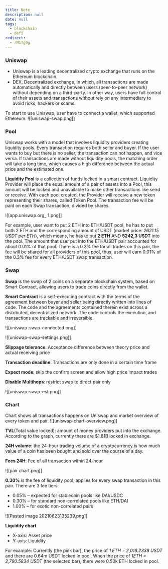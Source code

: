 ```yaml
---
title: Note
description: null
date: null
tags:
  - blockchain
  - defi
redirect:
  - /M1Tg9g
---
```


### Uniswap

- Uniswap is a leading decentralized crypto exchange that runs on the Ethereum blockchain.
- DEX, Decentralized exchange, in which, all transactions are made automatically and directly between users (peer-to-peer network) without depending on a third-party. In other way, users have full control of their assets and transactions without rely on any intermediary to avoid ricks, hackers or scams.

To start to use Uniswap, user have to connect a wallet, which supported Ethereum. ![[uniswap-swap.png]]

### Pool

Uniswap works with a model that involves liquidity providers creating liquidity pools. Every transaction requires both seller and buyer. If the user wants to buy but there is no seller, the transaction can not happen, and vice versa. If transactions are made without liquidity pools, the matching order will take a long time, which causes a high difference between the actual price and the estimated one.

**Liquidity Pool** is a collection of funds locked in a smart contract. Liquidity Provider will place the equal amount of a pair of assets into a Pool, this amount will be locked and unavailable to make other transactions like send or receive. With each pool created, the Provider will receive a new token representing their shares, called Token Pool. The transaction fee will be paid on each Swap transaction, divided by shares.

![[app.uniswap.org_ 1.png]]

For example, user want to put 2 ETH into ETH/USDT pool, he has to put both 2 ETH and the corresponding amount of USDT (market price: _2621.15 USDT per ETH_), which means, he has to put **2 ETH** AND **5242,3 USDT** into the pool. The amount that user put into the ETH/USDT pair accounted for about 0.01% of that pool. There is a 0.3% fee for all trades on this pair, the fee will be shared for all providers of this pool, thus, user will earn 0.01% of the 0.3% fee for every ETH/USDT swap transaction.

### Swap

**Swap** is the swap of 2 coins on a separate blockchain system, based on Smart Contract, allowing users to trade coins directly from the wallet.

**Smart Contract** is a self-executing contract with the terms of the agreement between buyer and seller being directly written into lines of code. The code and the agreements contained therein exist across a distributed, decentralized network. The code controls the execution, and transactions are trackable and irreversible.

![[uniswap-swap-connected.png]]

![[uniswap-swap-settings.png]]

**Slippage tolerance**: Acceptance difference between theory price and actual receiving price

**Transaction deadline**: Transactions are only done in a certain time frame

**Expect mode**: skip the confirm screen and allow high price impact trades

**Disable Multihops**: restrict swap to direct pair only

![[uniswap-swap-est.png]]

### Chart

Chart shows all transactions happens on Uniswap and market overview of every token and pair. ![[uniswap-chart-overview.png]]

**TVL**(Total value locked): amount of money providers put into the exchange. According to the graph, currently there are $1.81B locked in exchange.

**24H volume**: the 24-hour trading volume of a cryptocurrency is how much value of a coin has been bought and sold over the course of a day.

**Fees 24H**: Fee of all transaction within 24-hour

![[pair chart.png]]

**0.30%** is the fee of liquidity pool, applies for every swap transaction in this pair. There are 3 fee tiers:

- 0.05% – expected for stablecoin pools like DAI/USDC
- 0.30% – for standard non-correlated pools like ETH/DAI
- 1.00% – for exotic non-correlated pairs

![[Pasted image 20210623135239.png]]

**Liquidity chart**

- X-axis: Asset price
- Y-axis: Liquidity

For example: Currently (the pink bar), the price of _1 ETH = 2,018.2338 USDT_ and there are 0.64m USDT locked in pool. When the price of _1ETH = 2,790.5834 USDT_ (the selected bar), there were 0.50k ETH locked in pool.
